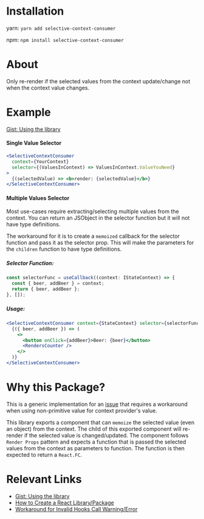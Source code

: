 # Installation

yarn: `yarn add selective-context-consumer`

npm: `npm install selective-context-consumer`

# About

Only re-render if the selected values from the context update/change not when the context value changes.

# Example

[Gist: Using the library](https://gist.github.com/arbaz52/db6910d3e80bc4cfc365298bc996924e)

#### Single Value Selector

```jsx
<SelectiveContextConsumer
  context={YourContext}
  selector={(ValuesInContext) => ValuesInContext.ValueYouNeed}
>
  {(selectedValue) => <b>render: {selectedValue}</b>}
</SelectiveContextConsumer>
```

#### Multiple Values Selector

Most use-cases require extracting/selecting multiple values from the context. You can return an JSObject in the selector function but it will not have type definitions.

The workaround for it is to create a `memoized` callback for the selector function and pass it as the selector prop. This will make the parameters for the `children` function to have type definitions.

##### Selector Function:

```jsx
const selectorFunc = useCallback((context: IStateContext) => {
  const { beer, addBeer } = context;
  return { beer, addBeer };
}, []);
```

##### Usage:

```jsx
<SelectiveContextConsumer context={StateContext} selector={selectorFunc}>
  {({ beer, addBeer }) => (
    <>
      <button onClick={addBeer}>Beer: {beer}</button>
      <RendersCounter />
    </>
  )}
</SelectiveContextConsumer>
```

# Why this Package?

This is a generic implementation for an [issue](https://medium.com/@ryanflorence/react-context-and-re-renders-react-take-the-wheel-cd1d20663647#:~:text=A%20React%20context%20Provider%20will%20cause%20its%20consumers%20to%20re-render%20whenever%20the%20value%20provided%20changes.) that requires a workaround when using non-primitive value for context provider's value.

This library exports a component that can `memoize` the selected value (even an object) from the context. The child of this exported component will re-render if the selected value is changed/updated. The component follows `Render Props` pattern and expects a function that is passed the selected values from the context as parameters to function. The function is then expected to return a `React.FC`.

# Relevant Links

- [Gist: Using the library](https://gist.github.com/arbaz52/db6910d3e80bc4cfc365298bc996924e)
- [How to Create a React Library/Package](https://prateeksurana.me/blog/react-library-with-typescript/)
- [Workaround for Invalid Hooks Call Warning/Error](https://github.com/facebook/react/issues/14257#issuecomment-809702813)

